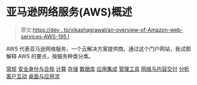 # 亚马逊网络服务(AWS)概述

> 原文:[https://dev . to/vikashagrawal/an-overview-of-Amazon-web-services-AWS-195 l](https://dev.to/vikashagrawal/an-overview-of-amazon-web-services-aws-195l)

AWS 代表亚马逊网络服务，一个云解决方案提供商。通过这个门户网站，我试图解释 AWS 的要点，按服务种类分类。

[常规](https://dev.to/vikashagrawal/aws-general-2c71)
[安全身份与合规](https://dev.to/vikashagrawal/aws-security-identity-and-compliance-mpa)
[计算](https://dev.to/vikashagrawal/aws-compute-services-2pig)
[存储](https://dev.to/vikashagrawal/aws-storage-services-4ocl)
[数据库](https://dev.to/vikashagrawal/aws-database-services-303p)
[应用集成](https://dev.to/vikashagrawal/aws-application-integration-18oi)
[管理工具](https://dev.to/vikashagrawal/aws-management-tool-4p1k)
[网络与内容交付](https://dev.to/vikashagrawal/aws-network-and-content-delivery-371d)
[分析](https://dev.to/vikashagrawal/aws-analytics-41da)
[客户互动](https://dev.to/vikashagrawal/aws-customer-engagement-774)
[桌面与应用流](https://dev.to/vikashagrawal/aws-desktop-and-app-streaming-42io)